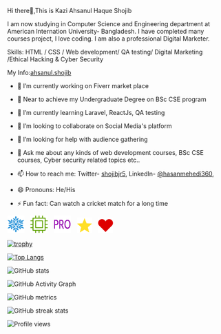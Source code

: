 Hi there👋,This is Kazi Ahsanul Haque Shojib

I am now studying in Computer Science and Engineering department at American Internation University- Bangladesh. I have completed many courses project, I love coding. I am also a professional Digital Marketer.

Skills:  HTML / CSS / Web development/ QA testing/ Digital Marketing /Ethical Hacking & Cyber Security 

My Info:[ahsanul.shojib](https://www.facebook.com/ahsanul.shojib) 

- 🔭 I’m currently working on Fiverr market place
- 🔭 Near to achieve my Undergraduate Degree on BSc CSE program
- 🌱 I’m currently learning Laravel, ReactJs, QA testing
- 👯 I’m looking to collaborate on Social Media's platform
- 🤔 I’m looking for help with audience gathering
- 💬 Ask me about any kinds of web development courses, BSc CSE courses, Cyber security related topics etc..
- 📫 How to reach me: Twitter- [shojibjr5](https://twitter.com/shojibjr5), LinkedIn- [@hasanmehedi360](https://www.linkedin.com/in/hasanmehedi360/),
 
- 😄 Pronouns: He/His
- ⚡ Fun fact: Can watch a cricket match for a long time



<a href='https://archiveprogram.github.com/'><img src='https://raw.githubusercontent.com/acervenky/animated-github-badges/master/assets/acbadge.gif' width='40' height='40'></a> <a href='https://docs.github.com/en/developers'><img src='https://raw.githubusercontent.com/acervenky/animated-github-badges/master/assets/devbadge.gif' width='40' height='40'></a> <a href='https://github.com/pricing'><img src='https://raw.githubusercontent.com/acervenky/animated-github-badges/master/assets/pro.gif' width='40' height='40'></a> <a href='https://stars.github.com/'><img src='https://raw.githubusercontent.com/acervenky/animated-github-badges/master/assets/starbadge.gif' width='35' height='35'></a> <a href='https://docs.github.com/en/github/supporting-the-open-source-community-with-github-sponsors'><img src='https://raw.githubusercontent.com/acervenky/animated-github-badges/master/assets/sponsorbadge.gif' width='35' height='35'></a> 

[![trophy](https://github-profile-trophy.vercel.app/?username=hasanmehedi365)](https://github.com/ryo-ma/github-profile-trophy)

[![Top Langs](https://github-readme-stats.vercel.app/api/top-langs/?username=hasanmehedi365)](https://github.com/anuraghazra/github-readme-stats)

![GitHub stats](https://github-readme-stats.vercel.app/api?username=hasanmehedi365&show_icons=true)  

![GitHub Activity Graph](https://activity-graph.herokuapp.com/graph?username=hasanmehedi360)  

![GitHub metrics](https://metrics.lecoq.io/hasanmehedi360)  

![GitHub streak stats](https://github-readme-streak-stats.herokuapp.com/?user=hasanmehedi360)  

![Profile views](https://gpvc.arturio.dev/hasanmehedi360)  

